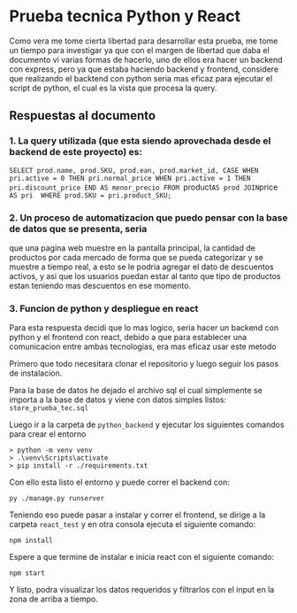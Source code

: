 # Prueba tecnica Python y React

Como vera me tome cierta libertad para desarrollar esta prueba, me tome un
tiempo para investigar ya que con el margen de libertad que daba el documento
vi varias formas de hacerlo, uno de ellos era hacer un backend con express, pero
ya que estaba haciendo backend y frontend, considere que realizando el backtend con python
seria mas eficaz para ejecutar el script de python, el cual es la vista que procesa
la query.

## Respuestas al documento

### 1. La query utilizada (que esta siendo aprovechada desde el backend de este proyecto) es:
`SELECT prod.name, prod.SKU, prod.ean, prod.market_id, CASE WHEN pri.active = 0 THEN pri.normal_price WHEN pri.active = 1 THEN pri.discount_price END AS menor_precio FROM `product` AS prod JOIN `price` AS pri  WHERE prod.SKU = pri.product_SKU;`

### 2. Un proceso de automatizacion que puedo pensar con la base de datos que se presenta, seria
que una pagina web muestre en la pantalla principal, la cantidad de productos por cada mercado
de forma que se pueda categorizar y se muestre a tiempo real, a esto se le podria agregar el dato
de descuentos activos, y asi que los usuarios puedan estar al tanto que tipo de productos estan 
teniendo mas descuentos en ese momento.

### 3. Funcion de python y despliegue en react

Para esta respuesta decidi que lo mas logico, seria hacer un backend con python y el frontend con react,
debido a que para establecer una comunicacion entre ambas tecnologias, era mas eficaz usar este metodo

Primero que todo necesitara clonar el repositorio y luego seguir los pasos de instalacion.

Para la base de datos he dejado el archivo sql el cual simplemente se importa a la base de datos y viene con 
datos simples listos: 
`store_prueba_tec.sql`

Luego ir a la carpeta de `python_backend` y ejecutar los siguientes comandos para crear el entorno

```
> python -m venv venv
> .\venv\Scripts\activate
> pip install -r ./requirements.txt
```

Con ello esta listo el entorno y puede correr el backend con:

```
py ./manage.py runserver
```

Teniendo eso puede pasar a instalar y correr el frontend, se dirige a la carpeta `react_test` y 
en otra consola ejecuta el siguiente comando:

```
npm install
```

Espere a que termine de instalar e inicia react con el siguiente comando:

```
npm start
```

Y listo, podra visualizar los datos requeridos y filtrarlos con el input en la zona de arriba 
a tiempo.